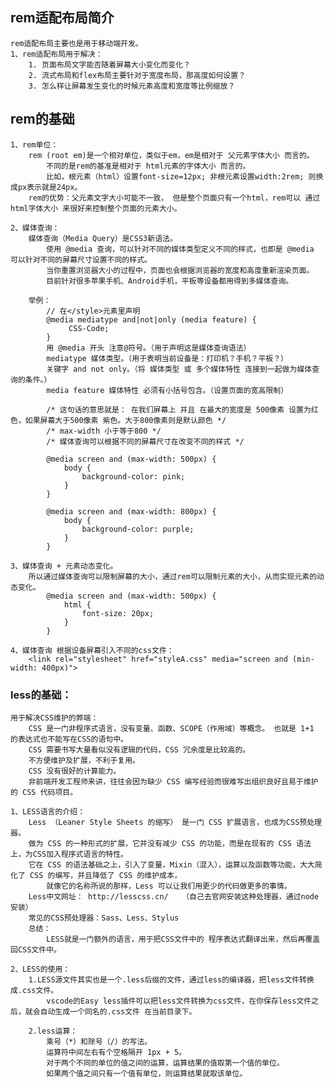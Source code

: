 
## rem适配布局简介
    rem适配布局主要也是用于移动端开发。
    1、rem适配布局用于解决：
        1. 页面布局文字能否随着屏幕大小变化而变化？
        2. 流式布局和flex布局主要针对于宽度布局，那高度如何设置？
        3. 怎么样让屏幕发生变化的时候元素高度和宽度等比例缩放？
    

## rem的基础
    1、rem单位：
        rem (root em)是一个相对单位，类似于em，em是相对于 父元素字体大小 而言的。
            不同的是rem的基准是相对于 html元素的字体大小 而言的。
            比如，根元素（html）设置font-size=12px; 非根元素设置width:2rem; 则换成px表示就是24px。
        rem的优势：父元素文字大小可能不一致， 但是整个页面只有一个html，rem可以 通过html字体大小 来很好来控制整个页面的元素大小。

    2、媒体查询：
        媒体查询（Media Query）是CSS3新语法。
            使用 @media 查询，可以针对不同的媒体类型定义不同的样式，也即是 @media 可以针对不同的屏幕尺寸设置不同的样式。
            当你重置浏览器大小的过程中，页面也会根据浏览器的宽度和高度重新渲染页面。
            目前针对很多苹果手机、Android手机，平板等设备都用得到多媒体查询。

        举例：
            // 在</style>元素里声明
            @media mediatype and|not|only (media feature) {
                 CSS-Code;
            }
            用 @media 开头 注意@符号。（用于声明这是媒体查询语法）
            mediatype 媒体类型。（用于表明当前设备是：打印机？手机？平板？）
            关键字 and not only。（将 媒体类型 或 多个媒体特性 连接到一起做为媒体查询的条件。）
            media feature 媒体特性 必须有小括号包含。（设置页面的宽高限制）

            /* 这句话的意思就是： 在我们屏幕上 并且 在最大的宽度是 500像素 设置为红色，如果屏幕大于500像素 紫色。大于800像素则是默认颜色 */
            /* max-width 小于等于800 */
            /* 媒体查询可以根据不同的屏幕尺寸在改变不同的样式 */

            @media screen and (max-width: 500px) {
                body {
                    background-color: pink;
                }
            }

            @media screen and (max-width: 800px) {
                body {
                    background-color: purple;
                }
            }

    3、媒体查询 + 元素动态变化。
        所以通过媒体查询可以限制屏幕的大小，通过rem可以限制元素的大小，从而实现元素的动态变化。
            @media screen and (max-width: 500px) {
                html {
                    font-size: 20px;
                }
            }

    4、媒体查询 根据设备屏幕引入不同的css文件：
        <link rel="stylesheet" href="styleA.css" media="screen and (min-width: 400px)">

### less的基础：
    用于解决CSS维护的弊端：
        CSS 是一门非程序式语言，没有变量、函数、SCOPE（作用域）等概念。 也就是 1+1 的表达式也不能写在CSS的语句中。
        CSS 需要书写大量看似没有逻辑的代码，CSS 冗余度是比较高的。
        不方便维护及扩展，不利于复用。
        CSS 没有很好的计算能力。
        非前端开发工程师来讲，往往会因为缺少 CSS 编写经验而很难写出组织良好且易于维护的 CSS 代码项目。
    
    1、LESS语言的介绍：
        Less （Leaner Style Sheets 的缩写） 是一门 CSS 扩展语言，也成为CSS预处理器。
        做为 CSS 的一种形式的扩展，它并没有减少 CSS 的功能，而是在现有的 CSS 语法上，为CSS加入程序式语言的特性。
        它在 CSS 的语法基础之上，引入了变量，Mixin（混入），运算以及函数等功能，大大简化了 CSS 的编写，并且降低了 CSS 的维护成本，
            就像它的名称所说的那样，Less 可以让我们用更少的代码做更多的事情。
        Less中文网址： http://lesscss.cn/   （自己去官网安装这种处理器，通过node安装）
        常见的CSS预处理器：Sass、Less、Stylus
        总结：
            LESS就是一门额外的语言，用于把CSS文件中的 程序表达式翻译出来，然后再覆盖回CSS文件中。
    
    2、LESS的使用：
        1.LESS源文件其实也是一个.less后缀的文件，通过less的编译器，把less文件转换成.css文件。
            vscode的Easy less插件可以把less文件转换为css文件，在你保存less文件之后，就会自动生成一个同名的.css文件 在当前目录下。

        2.less运算：
            乘号（*）和除号（/）的写法。
            运算符中间左右有个空格隔开 1px + 5。
            对于两个不同的单位的值之间的运算，运算结果的值取第一个值的单位。
            如果两个值之间只有一个值有单位，则运算结果就取该单位。












